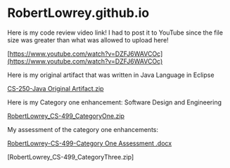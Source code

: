 ﻿# RobertLowrey.github.io

Here is my code review video link! I had to post it to YouTube since the file size was greater than what was allowed to upload here!

[https://www.youtube.com/watch?v=DZFJ6WAVCOc](https://www.youtube.com/watch?v=DZFJ6WAVCOc)

Here is my original artifact that was written in Java Language in Eclipse

[CS-250-Java Original Artifact.zip](https://github.com/user-attachments/files/16484509/CS-250-Java.Original.Artifact.zip)


Here is my Category one enhancement: Software Design and Engineering 

[RobertLowrey_CS-499_CategoryOne.zip](https://github.com/user-attachments/files/16484539/RobertLowrey_CS-499_CategoryOne.zip)

My assessment of the category one enhancements:

[RobertLowrey-CS-499-Category One Assessment .docx](https://github.com/user-attachments/files/16484541/RobertLowrey-CS-499-Category.One.Assessment.docx)

[RobertLowrey_CS-499_CategoryThree.zip]






